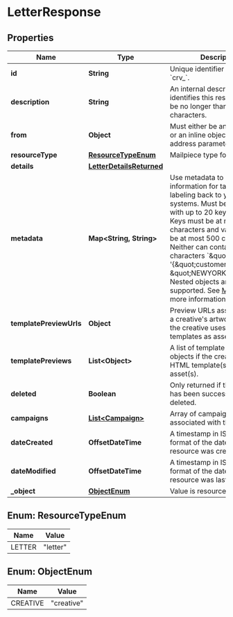 

# LetterResponse


## Properties

Name | Type | Description | Notes
------------ | ------------- | ------------- | -------------
**id** | **String** | Unique identifier prefixed with &#x60;crv_&#x60;. |  [optional]
**description** | **String** | An internal description that identifies this resource. Must be no longer than 255 characters.  |  [optional]
**from** | **Object** | Must either be an address ID or an inline object with correct address parameters. |  [optional]
**resourceType** | [**ResourceTypeEnum**](#ResourceTypeEnum) | Mailpiece type for the creative |  [optional]
**details** | [**LetterDetailsReturned**](LetterDetailsReturned.md) |  |  [optional]
**metadata** | **Map&lt;String, String&gt;** | Use metadata to store custom information for tagging and labeling back to your internal systems. Must be an object with up to 20 key-value pairs. Keys must be at most 40 characters and values must be at most 500 characters. Neither can contain the characters &#x60;\&quot;&#x60; and &#x60;\\&#x60;. i.e. &#39;{\&quot;customer_id\&quot; : \&quot;NEWYORK2015\&quot;}&#39; Nested objects are not supported.  See [Metadata](#section/Metadata) for more information. |  [optional]
**templatePreviewUrls** | **Object** | Preview URLs associated with a creative&#39;s artwork asset(s) if the creative uses HTML templates as assets. |  [optional]
**templatePreviews** | **List&lt;Object&gt;** | A list of template preview objects if the creative uses HTML template(s) as artwork asset(s). |  [optional]
**deleted** | **Boolean** | Only returned if the resource has been successfully deleted. |  [optional]
**campaigns** | [**List&lt;Campaign&gt;**](Campaign.md) | Array of campaigns associated with the creative ID |  [optional]
**dateCreated** | **OffsetDateTime** | A timestamp in ISO 8601 format of the date the resource was created. |  [optional]
**dateModified** | **OffsetDateTime** | A timestamp in ISO 8601 format of the date the resource was last modified. |  [optional]
**_object** | [**ObjectEnum**](#ObjectEnum) | Value is resource type. |  [optional]



## Enum: ResourceTypeEnum

Name | Value
---- | -----
LETTER | &quot;letter&quot;



## Enum: ObjectEnum

Name | Value
---- | -----
CREATIVE | &quot;creative&quot;



